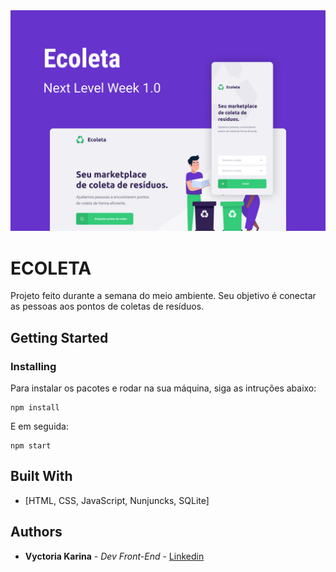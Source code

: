 <img src=banner.png>

# ECOLETA

Projeto feito durante a semana do meio ambiente. Seu objetivo é conectar as pessoas aos pontos de coletas de resíduos. 

## Getting Started

### Installing

Para instalar os pacotes e rodar na sua máquina, siga as intruções abaixo:

```
npm install
```

E em seguida:

```
npm start
```


## Built With

* [HTML, CSS, JavaScript, Nunjuncks, SQLite]

## Authors

* **Vyctoria Karina** - *Dev Front-End* - [Linkedin](https://www.linkedin.com/in/vyctoriakarina/)